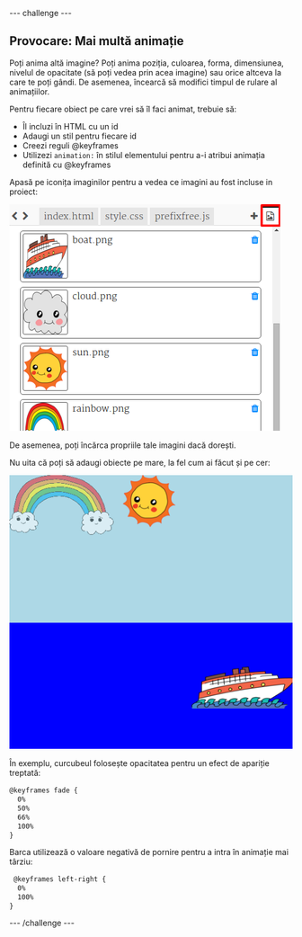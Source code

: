 \--- challenge \---

## Provocare: Mai multă animație

Poți anima altă imagine? Poți anima poziția, culoarea, forma, dimensiunea, nivelul de opacitate (să poți vedea prin acea imagine) sau orice altceva la care te poți gândi. De asemenea, încearcă să modifici timpul de rulare al animațiilor.

Pentru fiecare obiect pe care vrei să îl faci animat, trebuie să:

+ Îl incluzi în HTML cu un id
+ Adaugi un stil pentru fiecare id
+ Creezi reguli @keyframes
+ Utilizezi `animation:` în stilul elementului pentru a-i atribui animația definită cu @keyframes 

Apasă pe iconița imaginilor pentru a vedea ce imagini au fost incluse in proiect:

![captură de ecran](images/sunrise-images.png)

De asemenea, poți încărca propriile tale imagini dacă dorești.

Nu uita că poți să adaugi obiecte pe mare, la fel cum ai făcut și pe cer:

![captură de ecran](images/sunrise-boat.png)

În exemplu, curcubeul folosește opacitatea pentru un efect de apariție treptată:

    @keyframes fade {
      0%  
      50% 
      66% 
      100%  
    }
    

Barca utilizează o valoare negativă de pornire pentru a intra în animație mai târziu:

     @keyframes left-right {
      0%   
      100% 
    }
    

\--- /challenge \---